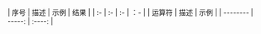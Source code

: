 | 序号 | 描述 | 示例 | 结果 |
| :-   | :-   | :-   | ：-  | 
| 运算符   | 描述           |  示例      |
| -------- | -----:         | :----:     |
